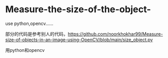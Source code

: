 # Measure-the-size-of-the-object-
use python,opencv……

部分的代码是参考别人的代码，https://github.com/noorkhokhar99/Measure-size-of-objects-in-an-image-using-OpenCV/blob/main/size_object.py

用python和opencv
